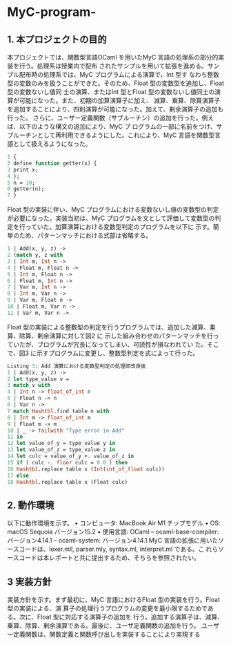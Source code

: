 # MyC-program-
## 1. 本プロジェクトの目的
本プロジェクトでは、関数型言語OCaml を用いたMyC 言語の処理系の部分的実装を行う。処理系は授業内で配布
されたサンプルを用いて拡張を進める。サンプル配布時の処理系では、MyC プログラムによる演算で、Int 型す
なわち整数型の変数のみを扱うことができた。そのため、Float 型の変数型を追加し、Float 型の変数ないし値同
士の演算、またはInt 型とFloat 型の変数ないし値同士の演算が可能になった。また、初期の加算演算子に加え、
減算、乗算、除算演算子を追加することにより、四則演算が可能になった。加えて、剰余演算子の追加も行った。
さらに、ユーザー定義関数（サブルーチン）の追加を行った。例えば、以下のような構文の追加により、MyC プ
ログラムの一部に名前をつけ、サブルーチンとして再利用できるようにした。これにより、MyC 言語を関数型言
語として扱えるようになった。
``` ocaml
1 {
2 define function getter(x) {
3 print x;
4 };
5 n = 10;
6 getter(n);
7 }
```
Float 型の実装に伴い、MyC プログラムにおける変数ないし値の変数型の判定が必要になった。実装当初は、MyC
プログラムを文として評価して変数型の判定を行っていた。加算演算における変数型判定のプログラムを以下に
示す。簡単のため、パターンマッチにおける式部は省略する。
``` ocaml
1 | Add(x, y, z) ->
2 (match y, z with
3 | Int m, Int n ->
4 | Float m, Float n ->
5 | Int m, Float n ->
6 | Float m, Int n ->
7 | Var m, Int n ->
8 | Int m, Var n ->
9 | Var m, Float n ->
10 | Float m, Var n ->
11 | Var m, Var n ->
```
Float 型の実装による整数型の判定を行うプログラムでは、追加した減算、乗算、除算、剰余演算に対して図2 に
示した組み合わせのパターンマッチを行っていたが、プログラムが冗長になってしまい、可読性が損なわれてい
た。そこで、図3 に示すプログラムに変更し、整数型判定を式によって行った。
``` ocaml
Listing 3: Add 演算における変数型判定の処理部改良後
1 | Add(x, y, z) ->
2 let type_value v =
3 match v with
4 | Int n -> float_of_int n
5 | Float n -> n
6 | Var n ->
7 match Hashtbl.find table n with
8 | Int m -> float_of_int m
9 | Float m -> m
10 | _ -> failwith "Type error in Add"
11 in
12 let value_of_y = type_value y in
13 let value_of_z = type_value z in
14 let culc = value_of_y +. value_of_z in
15 if ( culc -. floor culc = 0.0 ) then
16 Hashtbl.replace table x (Int(int_of_float culc))
17 else
18 Hashtbl.replace table x (Float culc)
```

## 2. 動作環境
以下に動作環境を示す。
• コンピュータ: MacBook Air M1 チップモデル
• OS: macOS Sequoia バージョン15.2
• 使用言語: OCaml
– ocaml-base-compiler: バージョン4.14.1
– ocaml-system: バージョン4.14.1
MyC 言語の拡張に用いたソースコードは、lexer.mll, parser.mly, syntax.ml, interpret.ml である。こ
れらソースコードは本レポートと共に提出するため、そちらを参照されたい。

## 3 実装方針
実装方針を示す。まず最初に、MyC 言語におけるFloat 型の実装を行う。Float 型の実装による、演
算子の処理行うプログラムの変更を最小限するためである。次に、Float 型に対応する演算子の追加を
行う。追加する演算子は、減算、乗算、除算、剰余演算である。最後に、ユーザ定義関数の追加を行う。
ユーザー定義関数は、関数定義と関数呼び出しを実装することにより実現する
